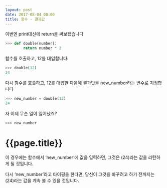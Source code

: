 ```yaml
---
layout: post
date: 2017-08-04 00:00
title: 함수 - 결과값
---
```


<div id="ppt" markdown="1">
이번엔 print대신에  return을 써보겠습니다 


```python
>>> def double(number):
        return number * 2
```

함수를 호출하고, 12를 대입합니다:

```python
>>> double(12)
24
```

다시 함수를 호출하고, 12를 대입한 다음에 결과밧을 new_number라는 변수로 지정합니다

```python
>>> new_number = double(12)
24
```

자 이제 무슨 일이 일어났죠?
```python
>>> new_number
```

</div>

<div id="desc" markdown="1">

# {{page.title}}
이 경우에는 함수에서 ‘new_number’에 값을 입력하면, 그것은 (24)라는 값을 리턴하게 될 것입니다. 

다시 ‘new_number’라고 타이핑을 한다면, 당신이 그것을 바꾸려고 하기 전까지는 (24)라는 값을 계속 볼 수 있을 것입니다. 

</div>

